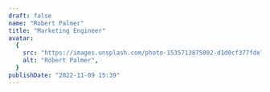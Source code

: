 ```yaml
---
draft: false
name: "Robert Palmer"
title: "Marketing Engineer"
avatar:
  {
    src: "https://images.unsplash.com/photo-1535713875002-d1d0cf377fde?&fit=crop&w=280",
    alt: "Robert Palmer",
  }
publishDate: "2022-11-09 15:39"
---
```

